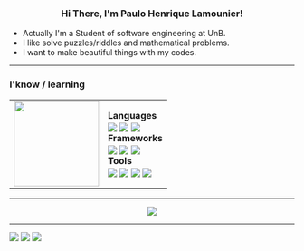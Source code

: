 <h3 align="center">Hi There, I'm Paulo Henrique Lamounier!</h3>

  - Actually I'm a Student of software engineering at UnB.
  - I like solve puzzles/riddles and mathematical problems.
  - I want to make beautiful things with my codes.

---

<h3 align="left"> I'know / learning </h3>
<table>
  <tr>
    <td><img align="center" src="https://i.pinimg.com/originals/15/26/5a/15265af91d058d33da9d448a7cd070f9.gif" width="150"></td>
    <td><b>Languages</b><br>
        <img align="center" src="https://img.shields.io/badge/c++-%2300599C.svg?style=for-the-badge&logo=c%2B%2B&logoColor=white">
        <img align="center" src="https://img.shields.io/badge/javascript-%23323330.svg?style=for-the-badge&logo=javascript&logoColor=%23F7DF1E">
        <img align="center" src="https://img.shields.io/badge/python-%2300579D.svg?style=for-the-badge&logo=python&logoColor=white">
        <br><b>Frameworks</b><br>
        <img align="center" src="https://img.shields.io/badge/node.js-6DA55F?style=for-the-badge&logo=node.js&logoColor=white">
        <img align="center" src="https://img.shields.io/badge/react-%2320232a.svg?style=for-the-badge&logo=react&logoColor=%2361DAFB">
        <img align="center" src="https://img.shields.io/badge/fastapi-%23ffffff.svg?style=for-the-badge&logo=fastapi&logoColor=green">
        <br><b>Tools</b><br>
        <img align="center" src="https://img.shields.io/badge/docker-%230db7ed.svg?style=for-the-badge&logo=docker&logoColor=white">
        <img align="center" src="https://img.shields.io/badge/git-%23F05033.svg?style=for-the-badge&logo=git&logoColor=white">
        <img align="center" src="https://img.shields.io/badge/Insomnia-black?style=for-the-badge&logo=insomnia&logoColor=5849BE">
        <img align="center" src="https://img.shields.io/badge/Visual%20Studio%20Code-0078d7.svg?style=for-the-badge&logo=visual-studio-code&logoColor=white"></td>
  </tr>
</table>

---

<center>
<source srcset="https://github-readme-stats.vercel.app/api/top-langs/?username=Nanashii76&hide_progress=true" />
<img align="center" src="https://github-readme-stats.vercel.app/api?username=Nanashii76&show_icons=true" />
</picture>

---

<div align="left"> 
 <a href="#Nanashi#5991" target="_blank"><img src="https://img.shields.io/badge/Discord-7289DA?style=for-the-badge&logo=discord&logoColor=white" target="_blank"></a> 
  <a href = "mailto:pauloamino76@gmail.com"><img src="https://img.shields.io/badge/-Gmail-%23333?style=for-the-badge&logo=gmail&logoColor=white" target="_blank"></a>
  <a href="https://www.linkedin.com/in/paulo-henrique-lamounier-244a90200/" target="_blank"><img src="https://img.shields.io/badge/-LinkedIn-%230077B5?style=for-the-badge&logo=linkedin&logoColor=white" target="_blank"></a> 
</div>
